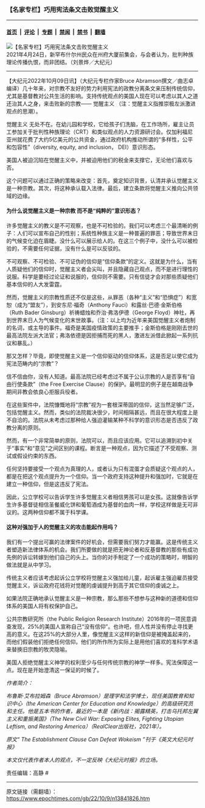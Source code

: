 ### 【名家专栏】巧用宪法条文击败觉醒主义

---

#### [首页](../../../..?n13841826) &nbsp;|&nbsp; [评论](../../../../../epoch-comment?n13841826) &nbsp;|&nbsp; [专题](../../../../../epoch-special?n13841826) &nbsp;|&nbsp; [禁闻](../../../../../epoch-news?n13841826) &nbsp;|&nbsp; [禁书](../../../../../books?n13841826) &nbsp;|&nbsp; [翻墙](https://github.com/gfw-breaker/nogfw/blob/master/README.md?n13841826)


<div><img alt="【名家专栏】巧用宪法条文击败觉醒主义" class="attachment-djy_600_400 size-djy_600_400 wp-post-image" src="https://i.epochtimes.com/assets/uploads/2022/10/id13841833-148792-600x400.jpg"/>
<div class="caption">
 2021年4月24日，新罕布什尔州民众在州府大厦前集会，与会者认为，批判种族理论传播仇恨，而非团结。（刘景烨／大纪元）
</div></div><hr/><div class="post_content" id="artbody" itemprop="articleBody">
 <!-- article content begin -->
 <p>
  【大纪元2022年10月09日讯】（大纪元专栏作家Bruce Abramson撰文／曲志卓编译）几十年来，对宗教不友好的势力利用宪法的政教分离条文来压制传统信仰，尤其是基督教对公共生活的影响。支持传统观点的美国人现在可以考虑以其人之道还治其人之身，来击败新的宗教——
  <ok href="https://www.epochtimes.com/gb/tag/%E8%A7%89%E9%86%92%E4%B8%BB%E4%B9%89.html">
   觉醒主义
  </ok>
  （注：觉醒主义指推崇极左派激进观点的思潮）。
 </p>
 <p>
  <ok href="https://www.epochtimes.com/gb/tag/%E8%A7%89%E9%86%92%E4%B8%BB%E4%B9%89.html">
   觉醒主义
  </ok>
  无处不在。在幼儿园和学校，它给孩子们洗脑，在工作场所，雇主让员工参加关于批判性种族理论（CRT）和类似观点的人力资源研讨会。仅加利福尼亚州就花费了大约5亿美元的公共资金，通过政府机构推动所谓的“多样性，公平和包容性”（diversity, equity, and inclusion， DEI）意识形态。
 </p>
 <p>
  美国人被迫沉陷在觉醒主义中，并被迫用他们的税金来支撑它，无论他们喜欢与否。
 </p>
 <p>
  这个问题可以通过正确的策略来改变：首先，奠定知识背景，认清并承认觉醒主义是一种宗教。其次，将这种承认载入法律。最后，建立条款将觉醒主义推向公共领域的边缘。
 </p>
 <h4>
  为什么说觉醒主义是一种宗教 而不是“纯粹的”意识形态？
 </h4>
 <p>
  许多觉醒主义的教义是不可观察，也是不可检验的。我们可以考虑三个最清晰的例子：人们可以宣布自己的性别；系统性种族主义是一种普遍的罪恶；导致世界末日的气候变化迫在眉睫。没什么可以展示给人的。在这三个例子中，没什么可以被检验的，不需要任何证据，没有什么是可以反驳的。
 </p>
 <p>
  不可观察、不可检验、不可证伪的信仰是“信仰条款”的定义。这就是为什么，当有人质疑他们的信仰时，觉醒主义者会尖叫，并且隐藏自己观点，而不是进行理性的说服。科学是要经过论证和说服的，信仰则不需要。只有信徒才会对那些质疑他们基本信仰的人大发雷霆。
 </p>
 <p>
  然而，觉醒主义的宗教性质还不仅是这些，从罪恶（各种“主义”和“恐惧症”）和宽恕（成为“盟友”），到安东尼‧福奇（Anthony Fauci）和露丝‧巴德‧金斯伯格（Ruth Bader Ginsburg）祈祷蜡烛和乔治‧弗洛伊德（George Floyd）神社，再到世界末日人为气候变化的末世故事。（注：以上均为近年来美国觉醒主义者炮制的名词，或主导的事件。福奇是美国疫情政策的主要推手；金斯伯格是刚刚去世的最高法院左派大法官；弗洛依德是因拒捕而死的黑人，激进左派借此掀起一系列抗议和暴乱。）
 </p>
 <p>
  那又怎样？毕竟，即使觉醒主义是一个信仰驱动的信仰体系，这是否足以使它成为宪法范畴内的“宗教”？
 </p>
 <p>
  信不信由你，没有人知道。最高法院已经考虑过不属于公认宗教的人是否享有“自由行使条款”（the Free Exercise Clause）的保护。最明显的例子是在越南战争期间非教会依良心拒服兵役者。
 </p>
 <p>
  在这些案件中，法院慷慨地将“宗教”视为一套根深蒂固的信仰，这当然足够广泛，包括觉醒主义。然而，类似的法院裁决很少，时间相隔甚远，而且在很大程度上是不自洽的。法院从未考虑过那种给人强迫灌输某种不科学的意识形态是否违反了政教分离的原则。
 </p>
 <p>
  然而，有一个非常简单的原则，法院可以，而且应该应用。它可以追溯到初中关于“事实”和“意见”之间区别的课程。断言是一种观点，因为它描述了不受观察、测试或假设约束的东西。
 </p>
 <p>
  任何坚持要接受一个观点为真理的人，或者认为只有混蛋才会质疑这个观点的人，都是在把这个观点提升为一个信仰。当一个政府支持这种提升和强加时，它就是在建立一种信仰，但是这违反了宪法。
 </p>
 <p>
  因此，公立学校可以告诉学生许多觉醒主义者相信男孩可以是女孩。这就像告诉学生许多基督徒相信圣餐威化饼和葡萄酒成为基督的血肉一样，学校这样做是无可非议的。这两种信仰都不属于科学课。
 </p>
 <h4>
  这种对强加于人的觉醒主义的攻击能起作用吗？
 </h4>
 <p>
  我们有一个提出可赢的法律案件的好机会，但需要我们努力才能赢。这是传统主义者塑造新法律体系的机会。我们所要做的就是把无神论者和反基督教的那些有成功先例的诉讼转嫁到他们自己的头上。当你的对手制定了一个成功的策略时，明智的做法就是从中学习。
 </p>
 <p>
  传统主义者应该考虑起诉公立学校将觉醒主义强加给儿童，起诉雇主强迫雇员接受觉醒主义，诉讼政府花钱将对觉醒的虔诚提升到高于其它信仰的虔诚之上。
 </p>
 <p>
  如果法院正确地承认觉醒主义是一种宗教，那么那些不想参与这种新的道德和信仰体系的美国人将有权保护自己。
 </p>
 <p>
  公共宗教研究所（the Public Religion Research Institute）2016年的一项民意调查发现，25%的美国人宣称自己“没有信仰”。也许吧，但人性并没有停止寻找更高的意义。在这25%的大部分人里，像觉醒主义这样的新信仰是被掩盖起来的，而他们假装他们拒绝任何信仰。他们的所作所为实际上是用他们喜欢的准科学术语来替换旧宗教的牧灵隐喻。
 </p>
 <p>
  美国人拒绝觉醒主义神学的权利至少与任何传统宗教的神学一样多。宪法保障这一点。现在是开始澄清这一保证的时候了。
 </p>
 <p>
  <em>
   作者简介：
  </em>
 </p>
 <p>
  <em>
   布鲁斯‧艾布拉姆森（Bruce Abramson）是理学和法学博士，现任美国教育和知识中心（the American Center for Education and Knowledge）的高级研究员和主任。他是五本书的作者，最近的一本是《新内战：揭露精英，打击乌托邦左翼主义和重振美国》（The New Civil War: Exposing Elites, Fighting Utopian Leftism, and Restoring America）（RealClear出版社，2021年）。
  </em>
 </p>
 <p>
  <em>
   原文“
   <ok href="https://www.theepochtimes.com/the-establishment-clause-can-defeat-wokeism_4771879.html">
    The Establishment Clause Can Defeat Wokeism
   </ok>
   ”刊于《英文大纪元时报》
  </em>
 </p>
 <p>
  <em>
   本文仅代表作者本人的观点，不一定反映《大纪元时报》的立场。
  </em>
 </p>
 <p>
  责任编辑：高静 #
 </p>
 <!-- article content end -->
 <div id="below_article_ad">
 </div>
</div>


---

原文链接（需翻墙）：https://www.epochtimes.com/gb/22/10/9/n13841826.htm